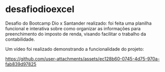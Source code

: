 # desafiodioexcel

Desafio do Bootcamp Dio x Santander realizado: foi feita uma planilha funcional e interativa sobre como organizar as informações para preenchimento do imposto de renda, visando facilitar o trabalho da contabilidade.

Um vídeo foi realizado demonstrando a funcionalidade do projeto:

https://github.com/user-attachments/assets/ec128b60-0745-4d75-970a-fab839d97825

